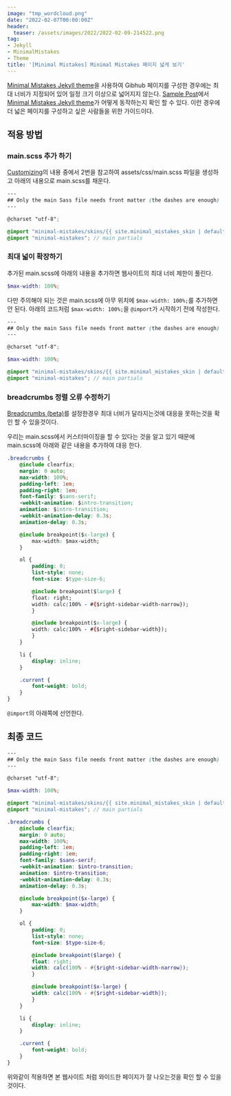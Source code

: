 ```yaml
---
image: "tmp_wordcloud.png"
date: "2022-02-07T00:00:00Z"
header:
  teaser: /assets/images/2022/2022-02-09-214522.png
tag:
- Jekyll
- MinimalMistakes
- Theme
title: '[Minimal Mistakes] Minimal Mistakes 페이지 넓게 보기'
---
```


[Minimal Mistakes Jekyll theme](https://github.com/mmistakes/minimal-mistakes)을 사용하여 Gibhub 페이지를 구성한 경우에는 최대 너비가 지정되어 있어 일정 크기 이상으로 넓어지지 않는다. [Sample Post](https://mmistakes.github.io/minimal-mistakes/year-archive/)에서 [Minimal Mistakes Jekyll theme](https://github.com/mmistakes/minimal-mistakes)가 어떻게 동작하는지 확인 할 수 있다. 이런 경우에 더 넓은 페이지를 구성하고 싶은 사람들을 위한 가이드이다. 

## 적용 방법
### main.scss 추가 하기
[Customizing](https://mmistakes.github.io/minimal-mistakes/docs/stylesheets/#customizing)의 내용 중에서 2번을 참고하여 assets/css/main.scss 파일을 생성하고 아래의 내용으로 main.scss를 채운다.

```scss
---
## Only the main Sass file needs front matter (the dashes are enough)
---

@charset "utf-8";

@import "minimal-mistakes/skins/{{ site.minimal_mistakes_skin | default: 'default' }}"; // skin
@import "minimal-mistakes"; // main partials
```
### 최대 넓이 확장하기

추가된 main.scss에 아래의 내용을 추가하면 웹사이트의 최대 너비 제한이 풀린다.

```scss
$max-width: 100%;
```

다만 주의해야 되는 것은 main.scss에 아무 위치에 ```$max-width: 100%;```를 추가하면 안 된다. 아래의 코드처럼 ```$max-width: 100%;```을 ```@import```가 시작하기 전에 작성한다.

```scss
---
## Only the main Sass file needs front matter (the dashes are enough)
---

@charset "utf-8";

$max-width: 100%;

@import "minimal-mistakes/skins/{{ site.minimal_mistakes_skin | default: 'default' }}"; // skin
@import "minimal-mistakes"; // main partials
```

### breadcrumbs 정렬 오류 수정하기

[Breadcrumbs (beta)](https://mmistakes.github.io/minimal-mistakes/docs/navigation/#breadcrumbs-beta)를 설정한경우 최대 너비가 달라지는것에 대응을 못하는것을 확인 할 수 있을것이다.

우리는 main.scss에서 커스터마이징을 할 수 있다는 것을 알고 있기 때문에 main.scss에 아래와 같은 내용을 추가하여 대응 한다.

```css
.breadcrumbs {
    @include clearfix;
    margin: 0 auto;
    max-width: 100%;
    padding-left: 1em;
    padding-right: 1em;
    font-family: $sans-serif;
    -webkit-animation: $intro-transition;
    animation: $intro-transition;
    -webkit-animation-delay: 0.3s;
    animation-delay: 0.3s;

    @include breakpoint($x-large) {
        max-width: $max-width;
    }

    ol {
        padding: 0;
        list-style: none;
        font-size: $type-size-6;

        @include breakpoint($large) {
        float: right;
        width: calc(100% - #{$right-sidebar-width-narrow});
        }

        @include breakpoint($x-large) {
        width: calc(100% - #{$right-sidebar-width});
        }
    }

    li {
        display: inline;
    }

    .current {
        font-weight: bold;
    }
}
```

```@import```의 아래쪽에 선언한다.

## 최종 코드

```scss
---
## Only the main Sass file needs front matter (the dashes are enough)
---

@charset "utf-8";

$max-width: 100%;

@import "minimal-mistakes/skins/{{ site.minimal_mistakes_skin | default: 'default' }}"; // skin
@import "minimal-mistakes"; // main partials

.breadcrumbs {
    @include clearfix;
    margin: 0 auto;
    max-width: 100%;
    padding-left: 1em;
    padding-right: 1em;
    font-family: $sans-serif;
    -webkit-animation: $intro-transition;
    animation: $intro-transition;
    -webkit-animation-delay: 0.3s;
    animation-delay: 0.3s;

    @include breakpoint($x-large) {
        max-width: $max-width;
    }

    ol {
        padding: 0;
        list-style: none;
        font-size: $type-size-6;

        @include breakpoint($large) {
        float: right;
        width: calc(100% - #{$right-sidebar-width-narrow});
        }

        @include breakpoint($x-large) {
        width: calc(100% - #{$right-sidebar-width});
        }
    }

    li {
        display: inline;
    }

    .current {
        font-weight: bold;
    }
}
```

위와같이 적용하면 본 웹사이트 처럼 와이드한 페이지가 잘 나오는것을 확인 할 수 있을것이다.
